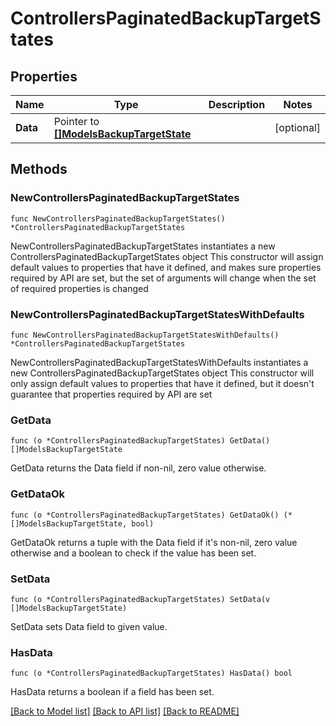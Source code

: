 # ControllersPaginatedBackupTargetStates

## Properties

Name | Type | Description | Notes
------------ | ------------- | ------------- | -------------
**Data** | Pointer to [**[]ModelsBackupTargetState**](ModelsBackupTargetState.md) |  | [optional] 

## Methods

### NewControllersPaginatedBackupTargetStates

`func NewControllersPaginatedBackupTargetStates() *ControllersPaginatedBackupTargetStates`

NewControllersPaginatedBackupTargetStates instantiates a new ControllersPaginatedBackupTargetStates object
This constructor will assign default values to properties that have it defined,
and makes sure properties required by API are set, but the set of arguments
will change when the set of required properties is changed

### NewControllersPaginatedBackupTargetStatesWithDefaults

`func NewControllersPaginatedBackupTargetStatesWithDefaults() *ControllersPaginatedBackupTargetStates`

NewControllersPaginatedBackupTargetStatesWithDefaults instantiates a new ControllersPaginatedBackupTargetStates object
This constructor will only assign default values to properties that have it defined,
but it doesn't guarantee that properties required by API are set

### GetData

`func (o *ControllersPaginatedBackupTargetStates) GetData() []ModelsBackupTargetState`

GetData returns the Data field if non-nil, zero value otherwise.

### GetDataOk

`func (o *ControllersPaginatedBackupTargetStates) GetDataOk() (*[]ModelsBackupTargetState, bool)`

GetDataOk returns a tuple with the Data field if it's non-nil, zero value otherwise
and a boolean to check if the value has been set.

### SetData

`func (o *ControllersPaginatedBackupTargetStates) SetData(v []ModelsBackupTargetState)`

SetData sets Data field to given value.

### HasData

`func (o *ControllersPaginatedBackupTargetStates) HasData() bool`

HasData returns a boolean if a field has been set.


[[Back to Model list]](../README.md#documentation-for-models) [[Back to API list]](../README.md#documentation-for-api-endpoints) [[Back to README]](../README.md)


